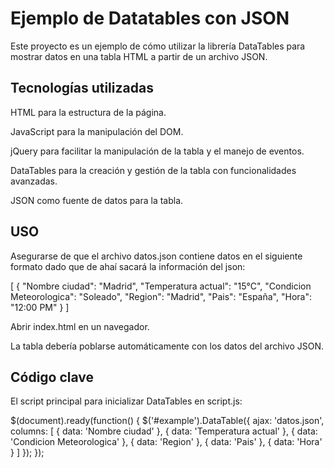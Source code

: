 # Ejemplo de Datatables con JSON

Este proyecto es un ejemplo de cómo utilizar la librería DataTables para mostrar datos en una tabla HTML a partir de un archivo JSON.

## Tecnologías utilizadas

HTML para la estructura de la página.

JavaScript para la manipulación del DOM.

jQuery para facilitar la manipulación de la tabla y el manejo de eventos.

DataTables para la creación y gestión de la tabla con funcionalidades avanzadas.

JSON como fuente de datos para la tabla.

## USO

Asegurarse de que el archivo datos.json contiene datos en el siguiente formato dado que de ahaí sacará la información del json: 

[
    {
        "Nombre ciudad": "Madrid",
        "Temperatura actual": "15°C",
        "Condicion Meteorologica": "Soleado",
        "Region": "Madrid",
        "Pais": "España",
        "Hora": "12:00 PM"
    }
]

Abrir index.html en un navegador.

La tabla debería poblarse automáticamente con los datos del archivo JSON.

## Código clave

El script principal para inicializar DataTables en script.js:

$(document).ready(function() {
    $('#example').DataTable({
        ajax: 'datos.json',
        columns: [
            { data: 'Nombre ciudad' },
            { data: 'Temperatura actual' },
            { data: 'Condicion Meteorologica' },
            { data: 'Region' },
            { data: 'Pais' },
            { data: 'Hora' }
        ]
    });
});